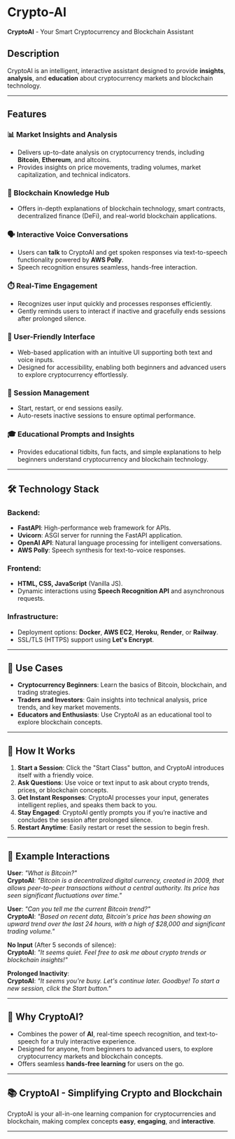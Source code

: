 # Crypto-AI

**CryptoAI** - Your Smart Cryptocurrency and Blockchain Assistant  

## Description  
CryptoAI is an intelligent, interactive assistant designed to provide **insights**, **analysis**, and **education** about cryptocurrency markets and blockchain technology.

---

## Features

### 📊 Market Insights and Analysis  
- Delivers up-to-date analysis on cryptocurrency trends, including **Bitcoin**, **Ethereum**, and altcoins.  
- Provides insights on price movements, trading volumes, market capitalization, and technical indicators.

### 🔗 Blockchain Knowledge Hub  
- Offers in-depth explanations of blockchain technology, smart contracts, decentralized finance (DeFi), and real-world blockchain applications.

### 🗣️ Interactive Voice Conversations  
- Users can **talk** to CryptoAI and get spoken responses via text-to-speech functionality powered by **AWS Polly**.  
- Speech recognition ensures seamless, hands-free interaction.

### ⏱️ Real-Time Engagement  
- Recognizes user input quickly and processes responses efficiently.  
- Gently reminds users to interact if inactive and gracefully ends sessions after prolonged silence.

### 🎨 User-Friendly Interface  
- Web-based application with an intuitive UI supporting both text and voice inputs.  
- Designed for accessibility, enabling both beginners and advanced users to explore cryptocurrency effortlessly.

### 🔄 Session Management  
- Start, restart, or end sessions easily.  
- Auto-resets inactive sessions to ensure optimal performance.

### 🎓 Educational Prompts and Insights  
- Provides educational tidbits, fun facts, and simple explanations to help beginners understand cryptocurrency and blockchain technology.

---

## 🛠️ Technology Stack  

### Backend:  
- **FastAPI**: High-performance web framework for APIs.  
- **Uvicorn**: ASGI server for running the FastAPI application.  
- **OpenAI API**: Natural language processing for intelligent conversations.  
- **AWS Polly**: Speech synthesis for text-to-voice responses.

### Frontend:  
- **HTML, CSS, JavaScript** (Vanilla JS).  
- Dynamic interactions using **Speech Recognition API** and asynchronous requests.

### Infrastructure:  
- Deployment options: **Docker**, **AWS EC2**, **Heroku**, **Render**, or **Railway**.  
- SSL/TLS (HTTPS) support using **Let's Encrypt**.

---

## 🚀 Use Cases  
- **Cryptocurrency Beginners**: Learn the basics of Bitcoin, blockchain, and trading strategies.  
- **Traders and Investors**: Gain insights into technical analysis, price trends, and key market movements.  
- **Educators and Enthusiasts**: Use CryptoAI as an educational tool to explore blockchain concepts.

---

## 🔧 How It Works  

1. **Start a Session**: Click the "Start Class" button, and CryptoAI introduces itself with a friendly voice.  
2. **Ask Questions**: Use voice or text input to ask about crypto trends, prices, or blockchain concepts.  
3. **Get Instant Responses**: CryptoAI processes your input, generates intelligent replies, and speaks them back to you.  
4. **Stay Engaged**: CryptoAI gently prompts you if you’re inactive and concludes the session after prolonged silence.  
5. **Restart Anytime**: Easily restart or reset the session to begin fresh.

---

## 💬 Example Interactions  

**User**: *"What is Bitcoin?"*  
**CryptoAI**: *"Bitcoin is a decentralized digital currency, created in 2009, that allows peer-to-peer transactions without a central authority. Its price has seen significant fluctuations over time."*  

**User**: *"Can you tell me the current Bitcoin trend?"*  
**CryptoAI**: *"Based on recent data, Bitcoin's price has been showing an upward trend over the last 24 hours, with a high of $28,000 and significant trading volume."*  

**No Input** (After 5 seconds of silence):  
**CryptoAI**: *"It seems quiet. Feel free to ask me about crypto trends or blockchain insights!"*  

**Prolonged Inactivity**:  
**CryptoAI**: *"It seems you're busy. Let's continue later. Goodbye! To start a new session, click the Start button."*

---

## 🤖 Why CryptoAI?  

- Combines the power of **AI**, real-time speech recognition, and text-to-speech for a truly interactive experience.  
- Designed for anyone, from beginners to advanced users, to explore cryptocurrency markets and blockchain concepts.  
- Offers seamless **hands-free learning** for users on the go.  

---

## 📚 CryptoAI - Simplifying Crypto and Blockchain  

CryptoAI is your all-in-one learning companion for cryptocurrencies and blockchain, making complex concepts **easy**, **engaging**, and **interactive**.  

---



